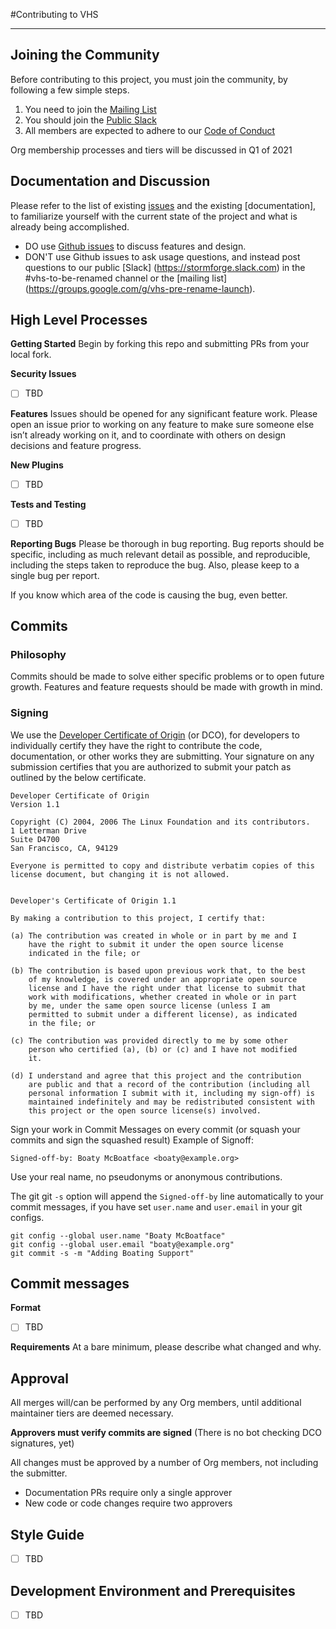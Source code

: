 #Contributing to VHS
- - - -

## Joining the Community

Before contributing to this project, you must join the community, by following a few simple steps.

1. You need to join the [Mailing List](https://groups.google.com/g/vhs-pre-rename-launch)
2. You should join the [Public Slack](https://stormforge.slack.com)
3. All members are expected to adhere to our [Code of Conduct](https://github.com/rename-this/vhs/blob/main/CODE_OF_CONDUCT.md)

Org membership processes and tiers will be discussed in Q1 of 2021


## Documentation and Discussion

Please refer to the list of existing [issues](https://github.com/rename-this/vhs/issues) and the existing [documentation], to familiarize yourself with the current state of the project and what is already being accomplished.  
* DO use [Github issues](https://github.com/rename-this/vhs/issues) to discuss features and design.
* DON'T use Github issues to ask usage questions, and instead post questions to our public [Slack] (https://stormforge.slack.com) in the #vhs-to-be-renamed channel or the [mailing list] (https://groups.google.com/g/vhs-pre-rename-launch).


## High Level Processes

**Getting Started**
Begin by forking this repo and submitting PRs from your local fork.

**Security Issues**
- [ ] TBD

**Features**
Issues should be opened for any significant feature work.  Please open an issue prior to working on any feature to make sure someone else isn’t already working on it, and to coordinate with others on design decisions and feature progress.

**New Plugins**
- [ ] TBD

**Tests and Testing**
- [ ] TBD

**Reporting Bugs**
Please be thorough in bug reporting.  Bug reports should be specific, including as much relevant detail as possible, and reproducible, including the steps taken to reproduce the bug.  Also, please keep to a single bug per report.

If you know which area of the code is causing the bug, even better.


## Commits

### Philosophy

Commits should be made to solve either specific problems or to open future growth.  Features and feature requests should be made with growth in mind.

### Signing

We use the [Developer Certificate of Origin](https://developercertificate.org/) (or DCO), for developers to individually certify they have the right to contribute the code, documentation, or other works they are submitting.  Your signature on any submission certifies that you are authorized to submit your patch as outlined by the below certificate.

```
Developer Certificate of Origin
Version 1.1

Copyright (C) 2004, 2006 The Linux Foundation and its contributors.
1 Letterman Drive
Suite D4700
San Francisco, CA, 94129

Everyone is permitted to copy and distribute verbatim copies of this
license document, but changing it is not allowed.


Developer's Certificate of Origin 1.1

By making a contribution to this project, I certify that:

(a) The contribution was created in whole or in part by me and I
    have the right to submit it under the open source license
    indicated in the file; or

(b) The contribution is based upon previous work that, to the best
    of my knowledge, is covered under an appropriate open source
    license and I have the right under that license to submit that
    work with modifications, whether created in whole or in part
    by me, under the same open source license (unless I am
    permitted to submit under a different license), as indicated
    in the file; or

(c) The contribution was provided directly to me by some other
    person who certified (a), (b) or (c) and I have not modified
    it.

(d) I understand and agree that this project and the contribution
    are public and that a record of the contribution (including all
    personal information I submit with it, including my sign-off) is
    maintained indefinitely and may be redistributed consistent with
    this project or the open source license(s) involved.
```

Sign your work in Commit Messages on every commit (or squash your commits and sign the squashed result)
Example of Signoff: 
```
Signed-off-by: Boaty McBoatface <boaty@example.org>
```
Use your real name, no pseudonyms or anonymous contributions.

The git git `-s` option will append the `Signed-off-by` line automatically to your commit messages, if you have set `user.name` and `user.email` in your git configs.
```
git config --global user.name "Boaty McBoatface"
git config --global user.email "boaty@example.org"
git commit -s -m "Adding Boating Support"
```


## Commit messages

**Format**
- [ ] TBD

**Requirements**
At a bare minimum, please describe what changed and why.


## Approval

All merges will/can be performed by any Org members, until additional maintainer tiers are deemed necessary.

**Approvers must verify commits are signed** (There is no bot checking DCO signatures, yet)

All changes must be approved by a number of Org members, not including the submitter.
* Documentation PRs require only a single approver
* New code or code changes require two approvers


## Style Guide
- [ ] TBD


## Development Environment and Prerequisites
- [ ] TBD
